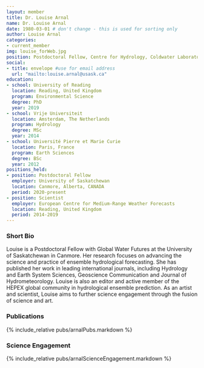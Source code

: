```yaml
---
layout: member
title: Dr. Louise Arnal
name: Dr. Louise Arnal
date: 1980-03-01 # don't change - this is used for sorting only
author: Louise Arnal
categories:
- current_member
img: louise_forWeb.jpg
position: Postdoctoral Fellow, Centre for Hydrology, Coldwater Laboratory 
social:
- title: envelope #use for email address
  url: "mailto:louise.arnal@usask.ca"
education:
- school: University of Reading
  location: Reading, United Kingdom
  program: Environmental Science
  degree: PhD
  year: 2019
- school: Vrije Universiteit
  location: Amsterdam, The Netherlands
  program: Hydrology
  degree: MSc
  year: 2014
- school: Université Pierre et Marie Curie
  location: Paris, France
  program: Earth Sciences
  degree: BSc
  year: 2012
positions_held:
- position: Postdoctoral Fellow
  employer: University of Saskatchewan
  location: Canmore, Alberta, CANADA
  period: 2020-present
- position: Scientist
  employer: European Centre for Medium-Range Weather Forecasts
  location: Reading, United Kingdom
  period: 2014-2019
---
```


### Short Bio
Louise is a Postdoctoral Fellow with Global Water Futures at the University of Saskatchewan in Canmore. Her research focuses on advancing the science and practice of ensemble hydrological forecasting. She has published her work in leading international journals, including Hydrology and Earth System Sciences, Geoscience Communication and Journal of Hydrometeorology. Louise is also an editor and active member of the HEPEX global community in hydrological ensemble prediction. As an artist and scientist, Louise aims to further science engagement through the fusion of science and art.

### Publications
{% include_relative pubs/arnalPubs.markdown %}

### Science Engagement
{% include_relative pubs/arnalScienceEngagement.markdown %}